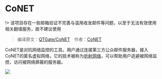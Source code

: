 # CoNET

!> 该项目存在一些邮箱验证不完善与滥用收发邮件等问题，以至于无法有效使用相关翻墙服务，故不建议使用

> 编译原文：[QTGate/CoNET](https://github.com/QTGate/CoNET)&emsp;作者：[CoNET](https://github.com/QTGate)

CoNET是对抗网络监控的工具。用户通过连接第三方公众邮件服务器，接入CoNET的匿名虚拟网络，它的技术被称为[折射网络](https://zh.wikipedia.org/zh-cn/%E6%8A%98%E5%B0%84%E7%BD%91%E7%BB%9C)，可以帮助用户逃避被网络监控，访问被网络屏蔽的服务器。

![](https://raw.githubusercontent.com/hoodiearon/fq-book/master/docs/images/conet_refraction1.png)


